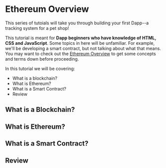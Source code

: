 # Ethereum Overview

This series of tutoials will take you through building your first Dapp--a tracking system for a pet shop!

This tutorial is meant for **Dapp beginners who have knowledge of HTML, CSS and JavaScript**. Some topics in here will be unfamiliar. For example, we'll be developing a smart contract, but not talking about what that means. You may want to check out the [Ethereum Overview](#) to get some concepts and terms down before proceeding.

In this tutorial we will be covering:

* What is a blockchain?
* What is Ethereum?
* What is a Smart Contract?
* Review

## What is a Blockchain?

## What is Ethereum?

## What is a Smart Contract?

## Review
